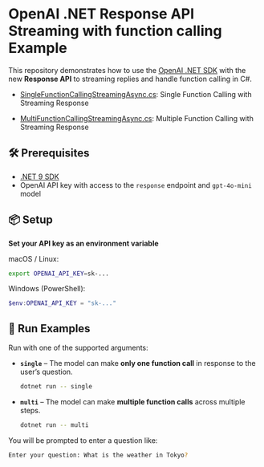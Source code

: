 # OpenAI .NET Response API Streaming with function calling Example

This repository demonstrates how to use the [OpenAI .NET SDK](https://github.com/openai/openai-dotnet) with the new **Response API** to streaming replies and handle function calling in C#.

- [SingleFunctionCallingStreamingAsync.cs](examples/SingleFunctionCallingStreamingAsync.cs): Single Function Calling with Streaming Response

- [MultiFunctionCallingStreamingAsync.cs](examples/MultiFunctionCallingStreamingAsync.cs): Multiple Function Calling with Streaming Response

## 🛠 Prerequisites

- [.NET 9 SDK](https://dotnet.microsoft.com/en-us/download/dotnet/9.0)
- OpenAI API key with access to the `response` endpoint and `gpt-4o-mini` model

## 📦 Setup

**Set your API key as an environment variable**

macOS / Linux:

```bash
export OPENAI_API_KEY=sk-...
```

Windows (PowerShell):

```powershell
$env:OPENAI_API_KEY = "sk-..."
```

## 🚀 Run Examples

Run with one of the supported arguments:

- **`single`** – The model can make **only one function call** in response to the user’s question.

  ```bash
  dotnet run -- single
  ```

- **`multi`** – The model can make **multiple function calls** across multiple steps.

  ```bash
  dotnet run -- multi
  ```

You will be prompted to enter a question like:

```bash
Enter your question: What is the weather in Tokyo?
```
